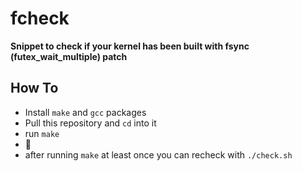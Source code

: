 # fcheck

**Snippet to check if your kernel has been built with fsync (futex_wait_multiple) patch**

## How To

- Install `make` and `gcc` packages
- Pull this repository and `cd` into it
- run `make`
- :money_with_wings: 
- after running `make` at least once you can recheck with `./check.sh`

